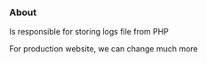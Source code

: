 ### About
Is responsible for storing logs file from PHP

For production website, we can change much more